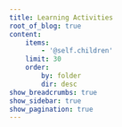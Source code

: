 ```yaml
---
title: Learning Activities
root_of_blog: true
content:
    items:
        - '@self.children'
    limit: 30
    order:
        by: folder
        dir: desc
show_breadcrumbs: true
show_sidebar: true
show_pagination: true
---
```

